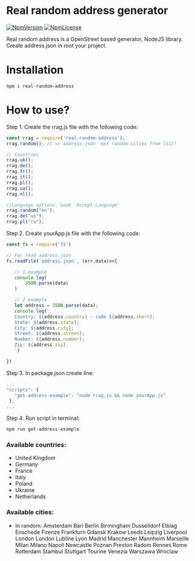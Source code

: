 # Real random address generator
[![NpmVersion](https://img.shields.io/badge/npm-1.0.9-brightgreen.svg?longCache=true&style=flat-square)](https://www.npmjs.com/package/real-random-address)  [![NpmLicense](https://img.shields.io/npm/l/express.svg?style=flat-square)](https://www.npmjs.com/package/real-random-address)

Real random address is a OpenStreet based generator, NodeJS library. 
Create address.json in root your project.
# Installation
 ```
npm i real-random-address
```
# How to use?
Step 1. Create the rrag.js file with the following code:
 ```js
const rrag = require('real-random-address');
rrag.random(); // => address.json  Get random cities from list!

// Countries
rrag.uk();
rrag.de();
rrag.fr();
rrag.it();
rrag.pl();
rrag.ua();
rrag.nl();

//Language options. Look 'Accept-Language'
rrag.random("en");
rrag.de("us");
rrag.pl("ru");
```
Step 2. Create yourApp.js file with the following code:
 ```js
const fs = require('fs')

// For read address.json
fs.readFile('address.json', (err,data)=>{

    // 1 example
    console.log(
        JSON.parse(data)
    )

    // 2 example
    let address = JSON.parse(data);
    console.log(`
    Country: ${address.country} - code ${address.short};
    State: ${address.state};
    City: ${address.city};
    Street: ${address.street};
    Number: ${address.number};
    Zip: ${address.zip}.
    `)

})
```
Step 3. In package.json create line:
 ```js
 ...
 "scripts": {
    "get-address-example": "node rrag.js && node yourApp.js"
  },
...
```
Step 4. Run script in terminal:
 ```sh
 npm run get-address-example
```
### Available countries:
 - United Kingdom
 - Germany
 - France
 - Italy
 - Poland
 - Ukraine
 - Netherlands
### Available cities:
 - In random:
Amsterdam
Bari
Berlin
Birmingham
Dusselldorf
Elblag
Enschede
Firenze
Frankfurn
Gdansk
Krakow
Leeds
Leipzig
Liverpool
London
London
Lubline
Lyon
Madrid
Manchester
Mannheim
Marseille
Milan
Milano
Napoli
Newcastle
Poznan
Preston
Radom
Rennes
Rome
Rotterdam
Stambul
Stuttgart
Tourine
Venezia
Warszawa
Wroclaw